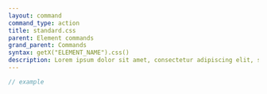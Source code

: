 ```yaml
---
layout: command
command_type: action
title: standard.css
parent: Element commands
grand_parent: Commands
syntax: getX("ELEMENT_NAME").css()
description: Lorem ipsum dolor sit amet, consectetur adipiscing elit, sed do eiusmod tempor incididunt ut labore et dolore magna aliqua. Ut enim ad minim veniam, quis nostrud exercitation ullamco laboris nisi ut aliquip ex ea commodo consequat.
---
```


```javascript
// example
```